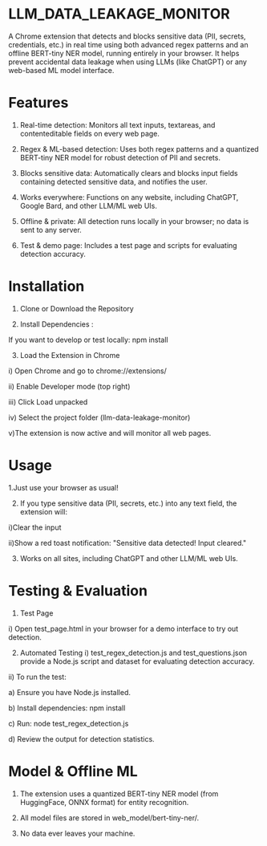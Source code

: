 # LLM_DATA_LEAKAGE_MONITOR


A Chrome extension that detects and blocks sensitive data (PII, secrets, credentials, etc.) in real time using both advanced regex patterns and an offline BERT-tiny NER model, running entirely in your browser.
It helps prevent accidental data leakage when using LLMs (like ChatGPT) or any web-based ML model interface.

# Features

1. Real-time detection: Monitors all text inputs, textareas, and contenteditable fields on every web page.

2. Regex & ML-based detection: Uses both regex patterns and a quantized BERT-tiny NER model for robust detection of PII and secrets.

3. Blocks sensitive data: Automatically clears and blocks input fields containing detected sensitive data, and notifies the user.

4. Works everywhere: Functions on any website, including ChatGPT, Google Bard, and other LLM/ML web UIs.

5. Offline & private: All detection runs locally in your browser; no data is sent to any server.

6. Test & demo page: Includes a test page and scripts for evaluating detection accuracy.

# Installation

1. Clone or Download the Repository

2. Install Dependencies :

If you want to develop or test locally: npm install

3. Load the Extension in Chrome
   
i) Open Chrome and go to chrome://extensions/

ii) Enable Developer mode (top right)

iii) Click Load unpacked

iv) Select the project folder (llm-data-leakage-monitor)

v)The extension is now active and will monitor all web pages.

# Usage

1.Just use your browser as usual!

2. If you type sensitive data (PII, secrets, etc.) into any text field, the extension will:

i)Clear the input

ii)Show a red toast notification: "Sensitive data detected! Input cleared."

3. Works on all sites, including ChatGPT and other LLM/ML web UIs.

# Testing & Evaluation

1. Test Page

i) Open test_page.html in your browser for a demo interface to try out detection.

2. Automated Testing
i) test_regex_detection.js and test_questions.json provide a Node.js script and dataset for evaluating detection accuracy.

ii) To run the test:

a) Ensure you have Node.js installed.

b) Install dependencies: npm install

c) Run: node test_regex_detection.js

d) Review the output for detection statistics.

# Model & Offline ML

1. The extension uses a quantized BERT-tiny NER model (from HuggingFace, ONNX format) for entity recognition.

2. All model files are stored in web_model/bert-tiny-ner/.

3. No data ever leaves your machine.
